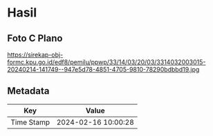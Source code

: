 # Hasil

## Foto C Plano

https://sirekap-obj-formc.kpu.go.id/edf8/pemilu/ppwp/33/14/03/20/03/3314032003015-20240214-141749--947e5d78-4851-4705-9810-78290bdbbd19.jpg


## Metadata

| Key        | Value               |
| ---------- | ------------------- |
| Time Stamp | 2024-02-16 10:00:28 |



